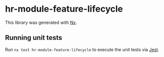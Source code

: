 # hr-module-feature-lifecycle

This library was generated with [Nx](https://nx.dev).

## Running unit tests

Run `nx test hr-module-feature-lifecycle` to execute the unit tests via [Jest](https://jestjs.io).

